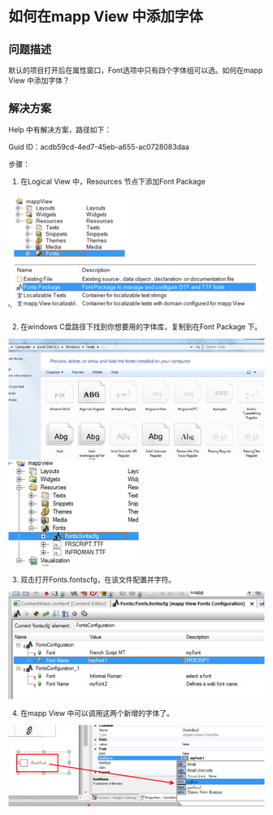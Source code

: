 # 如何在mapp View 中添加字体
## 问题描述
默认的项目打开后在属性窗口，Font选项中只有四个字体组可以选。如何在mapp View 中添加字体？


## 解决方案

Help 中有解决方案，路径如下：

Guid ID：acdb59cd-4ed7-45eb-a655-ac0728083daa


步骤：
1. 在Logical View  中，Resources 节点下添加Font Package

![Img](./FILES/021如何在mapp%20View%20中添加字体.md/img-20220620093501.png)
![Img](./FILES/021如何在mapp%20View%20中添加字体.md/img-20220620093512.png)






2. 在windows C盘路径下找到你想要用的字体库，复制到在Font Package 下。

![Img](./FILES/021如何在mapp%20View%20中添加字体.md/img-20220620093538.png)
![Img](./FILES/021如何在mapp%20View%20中添加字体.md/img-20220620093544.png)






3. 双击打开Fonts.fontscfg，在该文件配置并字符。

![Img](./FILES/021如何在mapp%20View%20中添加字体.md/img-20220620093549.png)

4. 在mapp View 中可以调用这两个新增的字体了。

![Img](./FILES/021如何在mapp%20View%20中添加字体.md/img-20220620093558.png)
